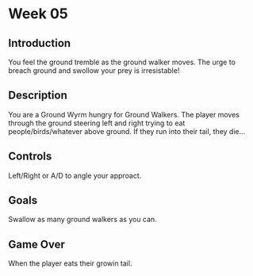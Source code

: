 # Week 05

## Introduction
You feel the ground tremble as the ground walker moves.  The urge to breach ground and swollow your prey is irresistable!

## Description
You are a Ground Wyrm hungry for Ground Walkers.  The player moves through the ground steering left and right trying to eat people/birds/whatever above ground.  If they run into their tail, they die...

## Controls
Left/Right or A/D to angle your approact.

## Goals
Swallow as many ground walkers as you can.

## Game Over
When the player eats their growin tail.
